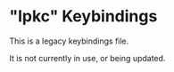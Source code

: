 # "lpkc" Keybindings

This is a legacy keybindings file.

It is not currently in use, or being updated.
